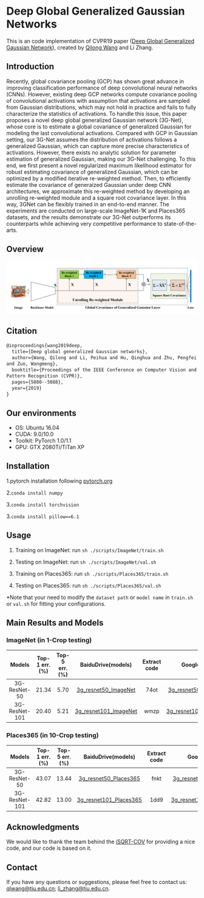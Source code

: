 # Deep Global Generalized Gaussian Networks
This is an code implementation of CVPR19 paper ([Deep Global Generalized Gaussian Network](http://openaccess.thecvf.com/content_CVPR_2019/papers/Wang_Deep_Global_Generalized_Gaussian_Networks_CVPR_2019_paper.pdf)), created by [Qilong Wang](https://csqlwang.github.io/homepage/) and Li Zhang.

## Introduction
Recently, global covariance pooling (GCP) has shown great advance in improving classification performance of deep convolutional neural networks (CNNs). However, existing deep GCP networks compute covariance pooling of convolutional activations with assumption that activations are sampled from Gaussian distributions, which may not hold in practice and fails to fully characterize the statistics of activations. To handle this issue, this paper proposes a novel deep global generalized Gaussian network (3G-Net), whose core is to estimate a global covariance of generalized Gaussian for modeling the last convolutional activations. Compared with GCP in Gaussian setting, our 3G-Net assumes the distribution of activations follows a generalized Gaussian, which can capture more precise characteristics of activations. However, there exists no analytic solution for parameter estimation of generalized Gaussian, making our 3G-Net challenging. To this end, we first present a novel regularized maximum likelihood estimator for robust estimating covariance of generalized Gaussian, which can be optimized by a modified iterative re-weighted method. Then, to efficiently estimate the covariance of generaized Gaussian under deep CNN architectures, we approximate this re-weighted method by developing an unrolling re-weighted module and a square root covariance layer. In this way, 3GNet can be flexibly trained in an end-to-end manner. The experiments are conducted on large-scale ImageNet-1K and Places365 datasets, and the results demonstrate our 3G-Net outperforms its counterparts while achieving very competitive performance to state-of-the-arts.

## Overview
![Net](https://github.com/csqlwang/3G-Net/blob/master/3G-Net.png)

## Citation

    @inproceedings{wang2019deep,
      title={Deep global generalized Gaussian networks},
      author={Wang, Qilong and Li, Peihua and Hu, Qinghua and Zhu, Pengfei and Zuo, Wangmeng},
      booktitle={Proceedings of the IEEE Conference on Computer Vision and Pattern Recognition (CVPR)},
      pages={5080--5088},
      year={2019}
    }

## Our environments

- OS: Ubuntu 16.04
- CUDA: 9.0/10.0
- Toolkit: PyTorch 1.0/1.1
- GPU: GTX 2080Ti/TiTan XP

## Installation

1.pytorch installation following [pytorch.org](https://pytorch.org/)

2.`conda install numpy`

3.`conda install torchvision`

3.`conda install pillow==6.1`

## Usage

1. Training on ImageNet: run ` sh ./scripts/ImageNet/train.sh `

2. Testing on ImageNet:  run ` sh ./scripts/ImageNet/val.sh `

3. Training on Places365:  run ` sh ./scripts/Places365/train.sh `

4. Testing on Places365:  run ` sh ./scripts/Places365/val.sh `

*Note that your need to modify  the `dataset path` or `model name` in `train.sh` or `val.sh` for fitting your configurations.

## Main Results and Models 

### ImageNet (in 1-Crop testing)
|Models|Top-1 err.(%)|Top-5 err.(%)|BaiduDrive(models)|Extract code|GoogleDrive|
|:----:|:-----------:|:-----------:|:----------------:|:----------:|:---------:|
|3G-ResNet-50|21.34|5.70|[3g_resnet50_ImageNet](https://pan.baidu.com/s/1C8uNk0PJCanDaNwol0gR1Q)|74ot|[3g_resnet50_ImageNet](https://drive.google.com/open?id=1hN8Q5rlIOQa0YYkcen9jpN9YatPB1j4D)|
|3G-ResNet-101|20.40|5.21|[3g_resnet101_ImageNet](https://pan.baidu.com/s/1J9f39L0FXRlqxORMa0OkJg)|wmzp|[3g_resnet101_ImageNet](https://drive.google.com/open?id=14vJLFYqlRJyiIHjoG0lOm0RhB1NRF4Xc)|

### Places365 (in 10-Crop testing)
|Models|Top-1 err.(%)|Top-5 err.(%)|BaiduDrive(models)|Extract code|GoogleDrive|
|:----:|:-----------:|:-----------:|:----------------:|:----------:|:---------:|
|3G-ResNet-50|43.07|13.44|[3g_resnet50_Places365](https://pan.baidu.com/s/19da3ZDTZS0AtGP7FjDryvw)|fnkt|[3g_resnet50_Places365](https://drive.google.com/open?id=1VMVw35h-iW-d4AYH6ecV58_kECDyNzib)|
|3G-ResNet-101|42.82|13.00|[3g_resnet101_Places365](https://pan.baidu.com/s/17N5edFaP1B5YTaWS6ajT0Q)|1dd9|[3g_resnet101_Places365](https://drive.google.com/open?id=1dOCeQkLBwR3AJSiH8w1qTq9-kT00T7_G)|

## Acknowledgments
We would like to thank the team behind the [iSQRT-COV](https://github.com/jiangtaoxie/fast-MPN-COV) for providing a nice code, and our code is based on it.

## Contact
If you have any questions or suggestions, please feel free to contact us: qlwang@tju.edu.cn; li_zhang@tju.edu.cn.
